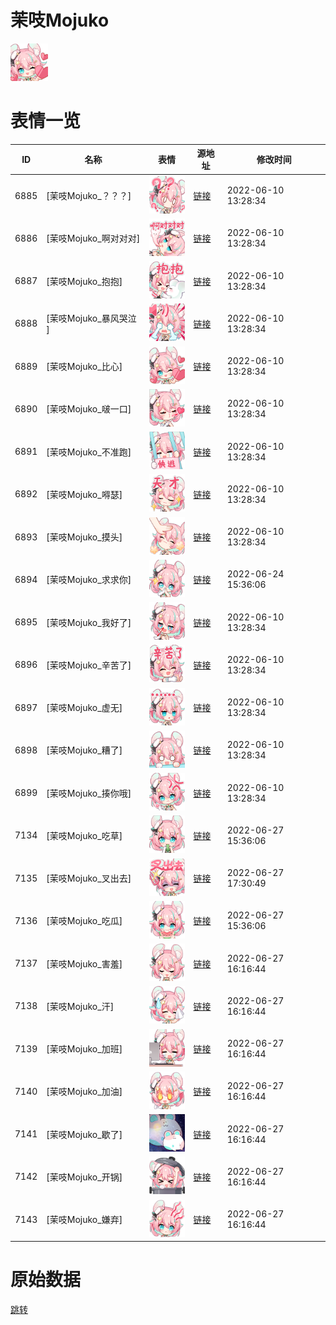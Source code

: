 # 茉吱Mojuko

<img src="./cover.png" height="60" alt="cover" />

# 表情一览

|ID|名称|表情|源地址|修改时间|
|----|----|----|----|----|
|6885|[茉吱Mojuko_？？？]|<img src="./pic/006885_%5B茉吱Mojuko_？？？%5D.png" height="60" alt="？？？"/>|[链接](http://i0.hdslb.com/bfs/emote/7f5383b90f0eb8dd9a10f696d40c417015bca323.png)|2022-06-10 13:28:34|
|6886|[茉吱Mojuko_啊对对对]|<img src="./pic/006886_%5B茉吱Mojuko_啊对对对%5D.png" height="60" alt="啊对对对"/>|[链接](http://i0.hdslb.com/bfs/emote/732679e2a621154bd80dd0916420187b1bfe1e1c.png)|2022-06-10 13:28:34|
|6887|[茉吱Mojuko_抱抱]|<img src="./pic/006887_%5B茉吱Mojuko_抱抱%5D.png" height="60" alt="抱抱"/>|[链接](http://i0.hdslb.com/bfs/emote/355cbc1fad870fc1e174800e8f744b5b377970b6.png)|2022-06-10 13:28:34|
|6888|[茉吱Mojuko_暴风哭泣 ]|<img src="./pic/006888_%5B茉吱Mojuko_暴风哭泣 %5D.png" height="60" alt="暴风哭泣 "/>|[链接](http://i0.hdslb.com/bfs/emote/2339e7bfae302844e84f5e7b8bdf4ce59ef1bb4a.png)|2022-06-10 13:28:34|
|6889|[茉吱Mojuko_比心]|<img src="./pic/006889_%5B茉吱Mojuko_比心%5D.png" height="60" alt="比心"/>|[链接](http://i0.hdslb.com/bfs/emote/1054c44054f6de31022fa73e26c3bf5c288d0522.png)|2022-06-10 13:28:34|
|6890|[茉吱Mojuko_啵一口]|<img src="./pic/006890_%5B茉吱Mojuko_啵一口%5D.png" height="60" alt="啵一口"/>|[链接](http://i0.hdslb.com/bfs/emote/184ebf223ba20fedbffbf291252190ab48613fb0.png)|2022-06-10 13:28:34|
|6891|[茉吱Mojuko_不准跑]|<img src="./pic/006891_%5B茉吱Mojuko_不准跑%5D.png" height="60" alt="不准跑"/>|[链接](http://i0.hdslb.com/bfs/emote/c3432db44879b041f310bce9296a124a1e7c0750.png)|2022-06-10 13:28:34|
|6892|[茉吱Mojuko_嘚瑟]|<img src="./pic/006892_%5B茉吱Mojuko_嘚瑟%5D.png" height="60" alt="嘚瑟"/>|[链接](http://i0.hdslb.com/bfs/emote/7b6a740265db4ab5bfdf3e5d549e4d3ba3ee00f0.png)|2022-06-10 13:28:34|
|6893|[茉吱Mojuko_摸头]|<img src="./pic/006893_%5B茉吱Mojuko_摸头%5D.png" height="60" alt="摸头"/>|[链接](http://i0.hdslb.com/bfs/emote/44d16df7c3d3cc9b096ade5ff45a8723a3d87dca.png)|2022-06-10 13:28:34|
|6894|[茉吱Mojuko_求求你]|<img src="./pic/006894_%5B茉吱Mojuko_求求你%5D.png" height="60" alt="求求你"/>|[链接](http://i0.hdslb.com/bfs/emote/a3b391c997dcc220961598bed53b1da6247a166c.png)|2022-06-24 15:36:06|
|6895|[茉吱Mojuko_我好了]|<img src="./pic/006895_%5B茉吱Mojuko_我好了%5D.png" height="60" alt="我好了"/>|[链接](http://i0.hdslb.com/bfs/emote/08c33d5dcababedd9b6e5863a7cab673345fe54d.png)|2022-06-10 13:28:34|
|6896|[茉吱Mojuko_辛苦了]|<img src="./pic/006896_%5B茉吱Mojuko_辛苦了%5D.png" height="60" alt="辛苦了"/>|[链接](http://i0.hdslb.com/bfs/emote/1d6e5fc7204df3a37f4cb19d9c79c8e92a76ced6.png)|2022-06-10 13:28:34|
|6897|[茉吱Mojuko_虚无]|<img src="./pic/006897_%5B茉吱Mojuko_虚无%5D.png" height="60" alt="虚无"/>|[链接](http://i0.hdslb.com/bfs/emote/e1559a06c7fc9ea52e7bde38a490f342cf126598.png)|2022-06-10 13:28:34|
|6898|[茉吱Mojuko_糟了]|<img src="./pic/006898_%5B茉吱Mojuko_糟了%5D.png" height="60" alt="糟了"/>|[链接](http://i0.hdslb.com/bfs/emote/38abc223e839923722ad483877564bfce3205bb2.png)|2022-06-10 13:28:34|
|6899|[茉吱Mojuko_揍你哦]|<img src="./pic/006899_%5B茉吱Mojuko_揍你哦%5D.png" height="60" alt="揍你哦"/>|[链接](http://i0.hdslb.com/bfs/emote/ca1d6094d7c9aa62ab57ce1097fbe6337066319f.png)|2022-06-10 13:28:34|
|7134|[茉吱Mojuko_吃草]|<img src="./pic/007134_%5B茉吱Mojuko_吃草%5D.png" height="60" alt="吃草"/>|[链接](http://i0.hdslb.com/bfs/emote/2eb8959f34390057eb4bd5815acaf034d6cf8afc.png)|2022-06-27 15:36:06|
|7135|[茉吱Mojuko_叉出去]|<img src="./pic/007135_%5B茉吱Mojuko_叉出去%5D.png" height="60" alt="叉出去"/>|[链接](http://i0.hdslb.com/bfs/emote/aa99ffbe70299e09c70c85539483db214af8ce37.png)|2022-06-27 17:30:49|
|7136|[茉吱Mojuko_吃瓜]|<img src="./pic/007136_%5B茉吱Mojuko_吃瓜%5D.png" height="60" alt="吃瓜"/>|[链接](http://i0.hdslb.com/bfs/emote/9af9f5c90f1bb21c175c4ac3ba110d7f5ad8cfe3.png)|2022-06-27 15:36:06|
|7137|[茉吱Mojuko_害羞]|<img src="./pic/007137_%5B茉吱Mojuko_害羞%5D.png" height="60" alt="害羞"/>|[链接](http://i0.hdslb.com/bfs/emote/f8f0d7b2392753ab579ad90ef1cf1d2bb403ad18.png)|2022-06-27 16:16:44|
|7138|[茉吱Mojuko_汗]|<img src="./pic/007138_%5B茉吱Mojuko_汗%5D.png" height="60" alt="汗"/>|[链接](http://i0.hdslb.com/bfs/emote/77427c1767d4511dd9a6509ba2cfe9b5e10b4eaa.png)|2022-06-27 16:16:44|
|7139|[茉吱Mojuko_加班]|<img src="./pic/007139_%5B茉吱Mojuko_加班%5D.png" height="60" alt="加班"/>|[链接](http://i0.hdslb.com/bfs/emote/186f54bd003375a263c7b5edfc03499114a35a14.png)|2022-06-27 16:16:44|
|7140|[茉吱Mojuko_加油]|<img src="./pic/007140_%5B茉吱Mojuko_加油%5D.png" height="60" alt="加油"/>|[链接](http://i0.hdslb.com/bfs/emote/0b119bff334e3cfd068b52fb9ab93f64185c4c2d.png)|2022-06-27 16:16:44|
|7141|[茉吱Mojuko_歇了]|<img src="./pic/007141_%5B茉吱Mojuko_歇了%5D.png" height="60" alt="歇了"/>|[链接](http://i0.hdslb.com/bfs/emote/85a120a7e63cd85e9a78799bc4b9864f06759d6b.png)|2022-06-27 16:16:44|
|7142|[茉吱Mojuko_开锅]|<img src="./pic/007142_%5B茉吱Mojuko_开锅%5D.png" height="60" alt="开锅"/>|[链接](http://i0.hdslb.com/bfs/emote/56a68028d8f56e10e0220cc5cbca53a34864844c.png)|2022-06-27 16:16:44|
|7143|[茉吱Mojuko_嫌弃]|<img src="./pic/007143_%5B茉吱Mojuko_嫌弃%5D.png" height="60" alt="嫌弃"/>|[链接](http://i0.hdslb.com/bfs/emote/dc87f3227ece7a2dc760567e1b71d020fda4f784.png)|2022-06-27 16:16:44|

# 原始数据

[跳转](./raw.json)

